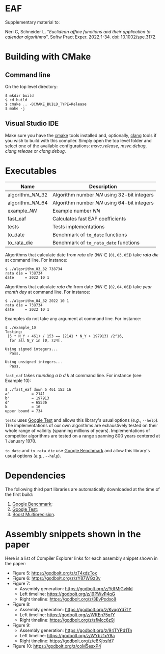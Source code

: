 # EAF

Supplementary material to:

Neri C, Schneider L. "*Euclidean affine functions and their application
to calendar algorithms*". Softw Pract Exper. 2022;1-34. doi: [10.1002/spe.3172](https://onlinelibrary.wiley.com/doi/full/10.1002/spe.3172).

# Building with CMake

## Command line

On the top level directory:
```
$ mkdir build
$ cd build
$ cmake .. -DCMAKE_BUILD_TYPE=Release
$ make -j
```

## Visual Studio IDE

Make sure you have the
[cmake](https://learn.microsoft.com/en-us/cpp/build/cmake-projects-in-visual-studio?view=msvc-170)
tools installed and, optionally,
[clang](https://learn.microsoft.com/en-us/cpp/build/clang-support-msbuild?view=msvc-170)
tools if you wish to build with this compiler. Simply open the top level
folder and select one of the available configurations: _msvc.release_,
_msvc.debug_, _clang.release_ or _clang.debug_.

# Executables

| Name                 | Description                                      |
|----------------------|--------------------------------------------------|
|algorithm_<i>NN</i>_32| Algorithm number <i>NN</i> using 32-bit integers |
|algorithm_<i>NN</i>_64| Algorithm number <i>NN</i> using 64-bit integers |
|example_<i>NN</i>     | Example number <i>NN</i>                         |
|fast_eaf              | Calculates fast EAF coefficients                 |
|tests                 | Tests implementations                            |
|to_date               | Benchmark of `to_date` functions                 |
|to_rata_die           | Benchmark of `to_rata_date` functions            |

Algorithms that calculate date from _rata die_ (_NN_ ∈ {`01`, `03`, `05`})
take _rata die_ at command line. For instance:

```
$ ./algorithm_03_32 738734
rata die = 738734
date     = 2022 10 1
```

Algorithms that calculate _rata die_ from date (_NN_ ∈ {`02`, `04`, `06`})
take _year_ _month_ _day_ at command line. For instance:
```
$ ./algorithm_04_32 2022 10 1
rata die = 738734
date     = 2022 10 1
```

Examples do not take any argument at command line. For instance:
```
$ ./example_10
Testing:
 (5 * N_Y + 461) / 153 == (2141 * N_Y + 197913) /2^16,
  for all N_Y in [0, 734[.

Using signed integers...
  Pass.

Using unsigned integers...
  Pass.
```

`fast_eaf` takes _rounding_ _a_ _b_ _d_ _k_ at command line. For instance
(see Example 10):
```
$ ./fast_eaf down 5 461 153 16
a'          = 2141
b'          = 197913
d'          = 65536
k           = 16
upper bound = 734
```

`tests` uses [Google Test](https://github.com/google/googletest) and
allows this library's usual options (_e.g._, `--help`). The implementations of
our own algorithms are exhaustively tested on their whole range of validity
(spanning millions of years). Implementations of competitor algorithms are
tested on a range spanning 800 years centered at 1 January 1970.

`to_date` and `to_rata_die` use
[Google Benchmark](https://github.com/google/benchmark) and allow this
library's usual options (_e.g._, `--help`).

# Dependencies

The following third part libraries are automatically downloaded at the time
of the first build:

1. [Google Benchmark](https://github.com/google/benchmark);
2. [Google Test](https://github.com/google/googletest);
3. [Boost Multiprecision](https://github.com/boostorg/multiprecision).

# Assembly snippets shown in the paper

Here is a list of Compiler Explorer links for each assembly snippet shown in the paper:

* Figure 5: https://godbolt.org/z/zT4xdzTox
* Figure 6: https://godbolt.org/z/zY87WGz3v
* Figure 7:
  * Assembly generation: https://godbolt.org/z/YdfMjGvMd
  * Left timeline: https://godbolt.org/z/j9PWvP4qG
  * Right timeline: https://godbolt.org/z/3EvPodxo8
* Figure 8:
  * Assembly generation: https://godbolt.org/z/KvqqYd71Y
  * Left timeline: https://godbolt.org/z/WKEn75qfY
  * Right timeline: https://godbolt.org/z/sfMcc6z9j
* Figure 9:
  * Assembly generation: https://godbolt.org/z/94TYPd1Tn
  * Left timeline: https://godbolt.org/z/WYbz1xY8a
  * Right timeline: https://godbolt.org/z/e8Kjbsfd7
* Figure 10: https://godbolt.org/z/coM5esxP4
